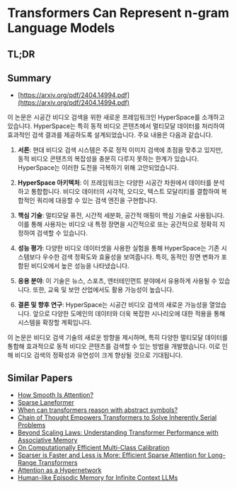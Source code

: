 # Transformers Can Represent n-gram Language Models
## TL;DR
## Summary
- [https://arxiv.org/pdf/2404.14994.pdf](https://arxiv.org/pdf/2404.14994.pdf)

이 논문은 시공간 비디오 검색을 위한 새로운 프레임워크인 HyperSpace를 소개하고 있습니다. HyperSpace는 특히 동적 비디오 콘텐츠에서 멀티모달 데이터를 처리하여 효과적인 검색 결과를 제공하도록 설계되었습니다. 주요 내용은 다음과 같습니다.

1. **서론**: 현대 비디오 검색 시스템은 주로 정적 이미지 검색에 초점을 맞추고 있지만, 동적 비디오 콘텐츠의 복잡성을 충분히 다루지 못하는 한계가 있습니다. HyperSpace는 이러한 도전을 극복하기 위해 고안되었습니다.

2. **HyperSpace 아키텍처**: 이 프레임워크는 다양한 시공간 차원에서 데이터를 분석하고 통합합니다. 비디오 데이터의 시각적, 오디오, 텍스트 모달리티를 결합하여 복합적인 쿼리에 대응할 수 있는 검색 엔진을 구현합니다.

3. **핵심 기술**: 멀티모달 퓨전, 시간적 세분화, 공간적 매핑이 핵심 기술로 사용됩니다. 이를 통해 사용자는 비디오 내 특정 장면을 시간적으로 또는 공간적으로 정확히 지정하여 검색할 수 있습니다.

4. **성능 평가**: 다양한 비디오 데이터셋을 사용한 실험을 통해 HyperSpace는 기존 시스템보다 우수한 검색 정확도와 효율성을 보여줍니다. 특히, 동적인 장면 변화가 포함된 비디오에서 높은 성능을 나타냈습니다.

5. **응용 분야**: 이 기술은 뉴스, 스포츠, 엔터테인먼트 분야에서 유용하게 사용될 수 있습니다. 또한, 교육 및 보안 산업에서도 활용 가능성이 높습니다.

6. **결론 및 향후 연구**: HyperSpace는 시공간 비디오 검색의 새로운 가능성을 열었습니다. 앞으로 다양한 도메인의 데이터와 더욱 복잡한 시나리오에 대한 적용을 통해 시스템을 확장할 계획입니다.

이 논문은 비디오 검색 기술의 새로운 방향을 제시하며, 특히 다양한 멀티모달 데이터를 통합해 효과적으로 동적 비디오 콘텐츠를 검색할 수 있는 방법을 개발했습니다. 이로 인해 비디오 검색의 정확성과 유연성이 크게 향상될 것으로 기대됩니다.

## Similar Papers
- [How Smooth Is Attention?](2312.14820.md)
- [Sparse Laneformer](2404.07821.md)
- [When can transformers reason with abstract symbols?](2310.09753.md)
- [Chain of Thought Empowers Transformers to Solve Inherently Serial Problems](2402.12875.md)
- [Beyond Scaling Laws: Understanding Transformer Performance with Associative Memory](2405.08707.md)
- [On Computationally Efficient Multi-Class Calibration](2402.07821.md)
- [Sparser is Faster and Less is More: Efficient Sparse Attention for Long-Range Transformers](2406.16747.md)
- [Attention as a Hypernetwork](2406.05816.md)
- [Human-like Episodic Memory for Infinite Context LLMs](2407.09450.md)
